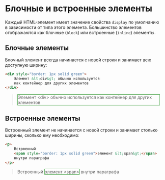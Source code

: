 # Блочные и встроенные элементы

Каждый HTML-элемент имеет значение свойства `display` по умолчанию в зависимости от типа этого элемента. Большинство элементов отображаются как блочные (`block`) или встроенные (`inline`) элементы.

## Блочные элементы

Блочный элемент всегда начинается с новой строки и занимает всю доступную ширину:

```html
<div style="border: 1px solid green">
    Элемент &lt;div&gt; обычно используется
    как контейнер для других элементов
</div>
```

> <div style="border: 1px solid green">
>    Элемент &lt;div&gt; обычно используется
>    как контейнер для других элементов
> </div>

## Встроенные элементы

Встроенный элемент не начинается с новой строки и занимает столько ширины, сколько ему необходимо:

```html
<p>
    Встроенный
    <span style="border: 1px solid green">элемент &lt;span&gt;</span>
    внутри параграфа
</p>
```

> <p>
>    Встроенный <span style="border: 1px solid green">элемент &lt;span&gt;</span>
>    внутри параграфа
> </p>
